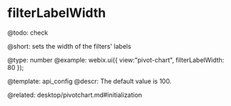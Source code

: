 filterLabelWidth
=============

@todo:
	check


@short:
	sets the width of the filters' labels

@type: number
@example:
webix.ui({
    view:"pivot-chart",
    filterLabelWidth: 80
});

@template:	api_config
@descr:
The default value is 100.

@related:
desktop/pivotchart.md#initialization
